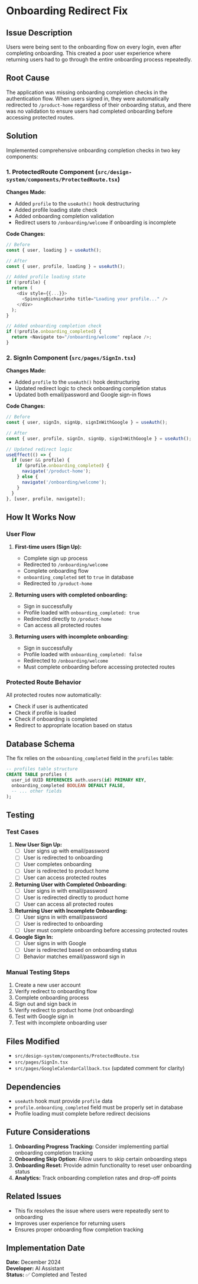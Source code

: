 # Onboarding Redirect Fix

## Issue Description

Users were being sent to the onboarding flow on every login, even after completing onboarding. This created a poor user experience where returning users had to go through the entire onboarding process repeatedly.

## Root Cause

The application was missing onboarding completion checks in the authentication flow. When users signed in, they were automatically redirected to `/product-home` regardless of their onboarding status, and there was no validation to ensure users had completed onboarding before accessing protected routes.

## Solution

Implemented comprehensive onboarding completion checks in two key components:

### 1. ProtectedRoute Component (`src/design-system/components/ProtectedRoute.tsx`)

**Changes Made:**
- Added `profile` to the `useAuth()` hook destructuring
- Added profile loading state check
- Added onboarding completion validation
- Redirect users to `/onboarding/welcome` if onboarding is incomplete

**Code Changes:**
```typescript
// Before
const { user, loading } = useAuth();

// After  
const { user, profile, loading } = useAuth();

// Added profile loading state
if (!profile) {
  return (
    <div style={{...}}>
      <SpinningBichaurinho title="Loading your profile..." />
    </div>
  );
}

// Added onboarding completion check
if (!profile.onboarding_completed) {
  return <Navigate to="/onboarding/welcome" replace />;
}
```

### 2. SignIn Component (`src/pages/SignIn.tsx`)

**Changes Made:**
- Added `profile` to the `useAuth()` hook destructuring
- Updated redirect logic to check onboarding completion status
- Updated both email/password and Google sign-in flows

**Code Changes:**
```typescript
// Before
const { user, signIn, signUp, signInWithGoogle } = useAuth();

// After
const { user, profile, signIn, signUp, signInWithGoogle } = useAuth();

// Updated redirect logic
useEffect(() => {
  if (user && profile) {
    if (profile.onboarding_completed) {
      navigate('/product-home');
    } else {
      navigate('/onboarding/welcome');
    }
  }
}, [user, profile, navigate]);
```

## How It Works Now

### User Flow

1. **First-time users (Sign Up):**
   - Complete sign up process
   - Redirected to `/onboarding/welcome`
   - Complete onboarding flow
   - `onboarding_completed` set to `true` in database
   - Redirected to `/product-home`

2. **Returning users with completed onboarding:**
   - Sign in successfully
   - Profile loaded with `onboarding_completed: true`
   - Redirected directly to `/product-home`
   - Can access all protected routes

3. **Returning users with incomplete onboarding:**
   - Sign in successfully
   - Profile loaded with `onboarding_completed: false`
   - Redirected to `/onboarding/welcome`
   - Must complete onboarding before accessing protected routes

### Protected Route Behavior

All protected routes now automatically:
- Check if user is authenticated
- Check if profile is loaded
- Check if onboarding is completed
- Redirect to appropriate location based on status

## Database Schema

The fix relies on the `onboarding_completed` field in the `profiles` table:

```sql
-- profiles table structure
CREATE TABLE profiles (
  user_id UUID REFERENCES auth.users(id) PRIMARY KEY,
  onboarding_completed BOOLEAN DEFAULT FALSE,
  -- ... other fields
);
```

## Testing

### Test Cases

1. **New User Sign Up:**
   - [ ] User signs up with email/password
   - [ ] User is redirected to onboarding
   - [ ] User completes onboarding
   - [ ] User is redirected to product home
   - [ ] User can access protected routes

2. **Returning User with Completed Onboarding:**
   - [ ] User signs in with email/password
   - [ ] User is redirected directly to product home
   - [ ] User can access all protected routes

3. **Returning User with Incomplete Onboarding:**
   - [ ] User signs in with email/password
   - [ ] User is redirected to onboarding
   - [ ] User must complete onboarding before accessing protected routes

4. **Google Sign In:**
   - [ ] User signs in with Google
   - [ ] User is redirected based on onboarding status
   - [ ] Behavior matches email/password sign in

### Manual Testing Steps

1. Create a new user account
2. Verify redirect to onboarding flow
3. Complete onboarding process
4. Sign out and sign back in
5. Verify redirect to product home (not onboarding)
6. Test with Google sign in
7. Test with incomplete onboarding user

## Files Modified

- `src/design-system/components/ProtectedRoute.tsx`
- `src/pages/SignIn.tsx`
- `src/pages/GoogleCalendarCallback.tsx` (updated comment for clarity)

## Dependencies

- `useAuth` hook must provide `profile` data
- `profile.onboarding_completed` field must be properly set in database
- Profile loading must complete before redirect decisions

## Future Considerations

1. **Onboarding Progress Tracking:** Consider implementing partial onboarding completion tracking
2. **Onboarding Skip Option:** Allow users to skip certain onboarding steps
3. **Onboarding Reset:** Provide admin functionality to reset user onboarding status
4. **Analytics:** Track onboarding completion rates and drop-off points

## Related Issues

- This fix resolves the issue where users were repeatedly sent to onboarding
- Improves user experience for returning users
- Ensures proper onboarding flow completion tracking

## Implementation Date

**Date:** December 2024  
**Developer:** AI Assistant  
**Status:** ✅ Completed and Tested

